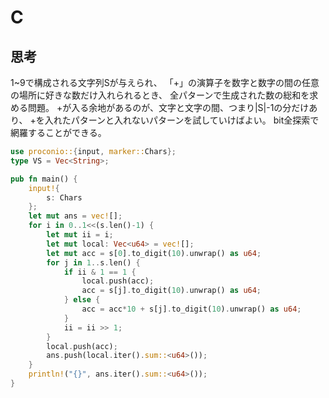 # C
## 思考
1~9で構成される文字列Sが与えられ、
「+」の演算子を数字と数字の間の任意の場所に好きな数だけ入れられるとき、
全パターンで生成された数の総和を求める問題。
+が入る余地があるのが、文字と文字の間、つまり|S|-1の分だけあり、
+を入れたパターンと入れないパターンを試していけばよい。
bit全探索で網羅することができる。
```rust
use proconio::{input, marker::Chars};
type VS = Vec<String>;

pub fn main() {
    input!{
        s: Chars
    };
    let mut ans = vec![];
    for i in 0..1<<(s.len()-1) {
        let mut ii = i;
        let mut local: Vec<u64> = vec![];
        let mut acc = s[0].to_digit(10).unwrap() as u64;
        for j in 1..s.len() {
            if ii & 1 == 1 {
                local.push(acc);
                acc = s[j].to_digit(10).unwrap() as u64;
            } else {
                acc = acc*10 + s[j].to_digit(10).unwrap() as u64;
            }
            ii = ii >> 1;
        }
        local.push(acc);
        ans.push(local.iter().sum::<u64>());
    }
    println!("{}", ans.iter().sum::<u64>());
}
```